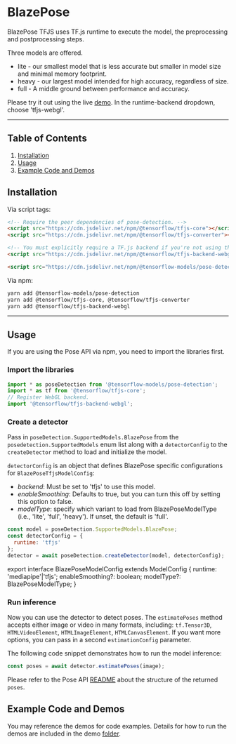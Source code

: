 # BlazePose

BlazePose TFJS uses TF.js runtime to execute the model, the preprocessing and postprocessing steps.

Three models are offered.

* lite - our smallest model that is less accurate but smaller in model size and minimal memory footprint.
* heavy - our largest model intended for high accuracy, regardless of size.
* full - A middle ground between performance and accuracy.

Please try it out using the live [demo](https://storage.googleapis.com/tfjs-models/demos/pose-detection/index.html?model=blazepose).
In the runtime-backend dropdown, choose 'tfjs-webgl'.

--------------------------------------------------------------------------------

## Table of Contents

1.  [Installation](#installation)
2.  [Usage](#usage)
3.  [Example Code and Demos](#example-code-and-demos)

## Installation

Via script tags:

```html
<!-- Require the peer dependencies of pose-detection. -->
<script src="https://cdn.jsdelivr.net/npm/@tensorflow/tfjs-core"></script>
<script src="https://cdn.jsdelivr.net/npm/@tensorflow/tfjs-converter"></script>

<!-- You must explicitly require a TF.js backend if you're not using the TF.js union bundle. -->
<script src="https://cdn.jsdelivr.net/npm/@tensorflow/tfjs-backend-webgl"></script>

<script src="https://cdn.jsdelivr.net/npm/@tensorflow-models/pose-detection"></script>
```

Via npm:

```sh
yarn add @tensorflow-models/pose-detection
yarn add @tensorflow/tfjs-core, @tensorflow/tfjs-converter
yarn add @tensorflow/tfjs-backend-webgl
```

-----------------------------------------------------------------------
## Usage

If you are using the Pose API via npm, you need to import the libraries first.

### Import the libraries

```javascript
import * as poseDetection from '@tensorflow-models/pose-detection';
import * as tf from '@tensorflow/tfjs-core';
// Register WebGL backend.
import '@tensorflow/tfjs-backend-webgl';
```
### Create a detector

Pass in `poseDetection.SupportedModels.BlazePose` from the
`posedetection.SupportedModels` enum list along with a `detectorConfig` to the
`createDetector` method to load and initialize the model.

`detectorConfig` is an object that defines BlazePose specific configurations for `BlazePoseTfjsModelConfig`:

*   *backend*: Must be set to 'tfjs' to use this model.
*   *enableSmoothing*: Defaults to true, but you can turn this off by setting
    this option to false.
*   *modelType*: specify which variant to load from BlazePoseModelType (i.e.,
    'lite', 'full', 'heavy'). If unset, the default is 'full'.

```javascript
const model = poseDetection.SupportedModels.BlazePose;
const detectorConfig = {
  runtime: 'tfjs'
};
detector = await poseDetection.createDetector(model, detectorConfig);
```
export interface BlazePoseModelConfig extends ModelConfig {
  runtime: 'mediapipe'|'tfjs';
  enableSmoothing?: boolean;
  modelType?: BlazePoseModelType;
}
### Run inference

Now you can use the detector to detect poses. The `estimatePoses` method
accepts either image or video in many formats, including: `tf.Tensor3D`,
`HTMLVideoElement`, `HTMLImageElement`, `HTMLCanvasElement`. If you want more
options, you can pass in a second `estimationConfig` parameter.

The following code snippet demonstrates how to run the model inference:

```javascript
const poses = await detector.estimatePoses(image);
```

Please refer to the Pose API
[README](https://github.com/tensorflow/tfjs-models/blob/master/pose-detection/README.md#pose-estimation)
about the structure of the returned `poses`.

## Example Code and Demos

You may reference the demos for code examples. Details for how to run the demos
are included in the demo
[folder](https://github.com/tensorflow/tfjs-models/tree/master/pose-detection/demo).
